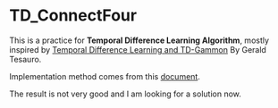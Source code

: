 TD_ConnectFour
==============

This is a practice for **Temporal Difference Learning Algorithm**, mostly inspired by [Temporal Difference Learning and TD-Gammon](http://www.bkgm.com/articles/tesauro/tdl.html) By Gerald Tesauro.

Implementation method comes from this [document](http://modelai.gettysburg.edu/2013/tdgammon/pa4.pdf).

The result is not very good and I am looking for a solution now.
